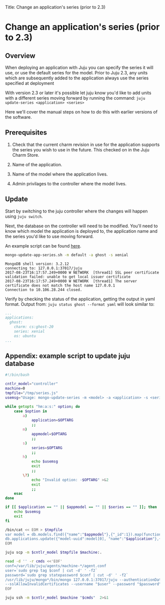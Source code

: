 Title: Change an application's series (prior to 2.3)

#  Change an application's series (prior to 2.3)

## Overview

When deploying an application with Juju you can specify the series it
will use, or use the default series for the model. Prior to Juju 2.3,
any units which are subsequently added to the application always use
the series specified at deployment

With version 2.3 or later it's possible let juju know you'd like to add
units with a different series moving forward by running the command:
`juju update-series <application> <series>`

Here we'll cover the manual steps on how to do this with earlier versions of the software.

## Prerequisites

  1. Check that the current charm revision in use for the application supports the
  series you wish to use in the future.  This checked on in the Juju Charm Store.

  2. Name of the application.

  3. Name of the model where the application lives.

  4. Admin privilages to the controller where the model lives.

## Update

Start by switching to the juju controller where the changes will happen using
`juju switch`.

Next, the database on the controller will need to be modified.  You'll need to
know which model the application is deployed to, the application name and the
series you'd like to use moving forward.

An example script can be found [here][appendix].

```bash
mongo-update-app-series.sh -m default -a ghost -s xenial
```
```no-highlight
MongoDB shell version: 3.2.12
connecting to: 127.0.0.1:37017/juju
2017-08-23T16:17:57.249+0000 W NETWORK  [thread1] SSL peer certificate validation failed: unable to get local issuer certificate
2017-08-23T16:17:57.249+0000 W NETWORK  [thread1] The server certificate does not match the host name 127.0.0.1
Connection to 10.106.28.244 closed.
```

Verify by checking the status of the application, getting the output in
yaml format.  Output from: `juju status ghost --format yaml` will look similar to:
```yaml
...
applications:
  ghost:
    charm: cs:ghost-20
    series: xenial
    os: ubuntu
...
```

## Appendix: example script to update juju database

```bash
#!/bin/bash

cntlr_model="controller"
machine=0
tmpfile="/tmp/series.js"
usemsg="Usage: mongo-update-series -m <model> -a <application> -s <series>"

while getopts "hm:a:s:" option; do
	case $option in
		a)
			application=$OPTARG
			;;
		m)
			appmodel=$OPTARG
			;;
		s)
			series=$OPTARG
			;;
		h)
			echo $usemsg
			exit
			;;
		\?)
			echo "Invalid option: -$OPTARG" >&2
			exit
			;;
	esac
done

if [[ $application == "" || $appmodel == "" || $series == "" ]]; then
	echo $usemsg
	exit
fi

/bin/cat << EOM > $tmpfile
var model = db.models.find({"name":"$appmodel"},{"_id":1}).map(function(u) {return u._id;})
db.applications.update({"model-uuid":model[0], "name":"$application"},{\$set: {"series":"$series"}})
EOM

juju scp -m $cntlr_model $tmpfile $machine:.

read -d '' -r cmds <<'EOF'
conf=/var/lib/juju/agents/machine-*/agent.conf
user=`sudo grep tag $conf | cut -d' ' -f2`
password=`sudo grep statepassword $conf | cut -d' ' -f2`
/usr/lib/juju/mongo*/bin/mongo 127.0.0.1:37017/juju --authenticationDatabase admin --ssl \
--sslAllowInvalidCertificates --username "$user" --password "$password" series.js
EOF

juju ssh -m $cntlr_model $machine "$cmds"  2>&1
```
[appendix]:#appendix:-example-script-to-update-juju-database
